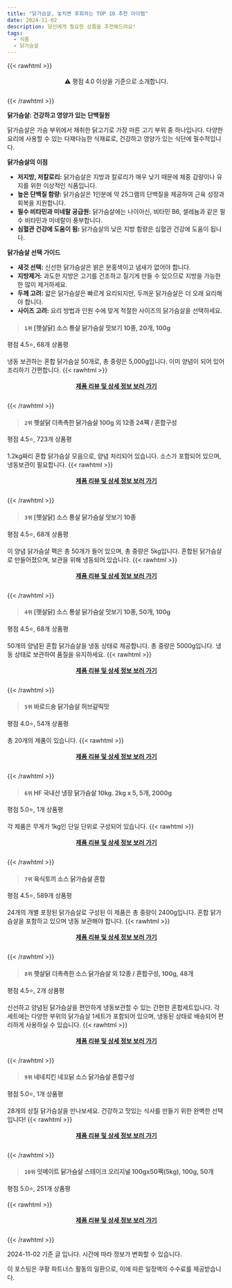 ```yaml
---
title: "닭가슴살, 놓치면 후회하는 TOP 10 추천 아이템"
date: 2024-11-02
description: 당신에게 필요한 상품을 추천해드려요!
tags:
  - 식품
  - 닭가슴살
---
```

{{< rawhtml >}}<div class="toc" style="text-align: center; height: 50px; line-height: 2;">  <p>⚠️ 평점 4.0 이상을 기준으로 소개합니다.<br></p></div> {{< /rawhtml >}}

**닭가슴살: 건강하고 영양가 있는 단백질원**

닭가슴살은 가슴 부위에서 채취한 닭고기로 가장 마른 고기 부위 중 하나입니다. 다양한 요리에 사용할 수 있는 다재다능한 식재료로, 건강하고 영양가 있는 식단에 필수적입니다.

**닭가슴살의 이점**

* **저지방, 저칼로리:** 닭가슴살은 지방과 칼로리가 매우 낮기 때문에 체중 감량이나 유지를 위한 이상적인 식품입니다.
* **높은 단백질 함량:** 닭가슴살은 1인분에 약 25그램의 단백질을 제공하여 근육 성장과 회복을 지원합니다.
* **필수 비타민과 미네랄 공급원:** 닭가슴살에는 나이아신, 비타민 B6, 셀레늄과 같은 필수 비타민과 미네랄이 풍부합니다.
* **심혈관 건강에 도움이 됨:** 닭가슴살의 낮은 지방 함량은 심혈관 건강에 도움이 됩니다.

**닭가슴살 선택 가이드**

* **새것 선택:** 신선한 닭가슴살은 밝은 분홍색이고 냄새가 없어야 합니다.
* **지방제거:** 과도한 지방은 고기를 건조하고 질기게 만들 수 있으므로 지방을 가능한 한 많이 제거하세요.
* **두께 고려:** 얇은 닭가슴살은 빠르게 요리되지만, 두꺼운 닭가슴살은 더 오래 요리해야 합니다.
* **사이즈 고려:** 요리 방법과 인원 수에 맞게 적절한 사이즈의 닭가슴살을 선택하세요.


>#### `1위` [햇살닭] 소스 통살 닭가슴살 맛보기 10종, 20개, 100g
평점 4.5⭐, 68개 상품평

냉동 보관하는 혼합 닭가슴살 50개로, 총 중량은 5,000g입니다. 이미 양념이 되어 있어 조리하기 간편합니다.
{{< rawhtml >}}<div class="toc" style="text-align: center; height: 50px; line-height: 2;"><p><b><a href="https://link.coupang.com/re/AFFSDP?lptag=AF5033054&pageKey=8189859141&itemId=23434077993&vendorItemId=90461007471&traceid=V0-153-0f26335c6e589fe8&clickBeacon=558b6cf0-9932-11ef-81c8-f20be510cf92%7E3&requestid=20241103005133405216970754&token=31850C%7CMIXED">제품 리뷰 및 상세 정보 보러 가기</a></b><br></p> </div>{{< /rawhtml >}}

>#### `2위` 햇살닭 더촉촉한 닭가슴살 100g 외 12종 24팩 / 혼합구성
평점 4.5⭐, 723개 상품평

1.2kg짜리 혼합 닭가슴살 모음으로, 양념 처리되어 있습니다. 소스가 포함되어 있으며, 냉동보관이 필요합니다.
{{< rawhtml >}}<div class="toc" style="text-align: center; height: 50px; line-height: 2;"><p><b><a href="https://link.coupang.com/re/AFFSDP?lptag=AF5033054&pageKey=7814470446&itemId=21206210524&vendorItemId=88267440547&traceid=V0-153-7dae5bbfdf3f685f&requestid=20241103005133405216970754&token=31850C%7CMIXED">제품 리뷰 및 상세 정보 보러 가기</a></b><br></p> </div>{{< /rawhtml >}}

>#### `3위` [햇살닭] 소스 통살 닭가슴살 맛보기 10종
평점 4.5⭐, 68개 상품평

이 양념 닭가슴살 팩은 총 50개가 들어 있으며, 총 중량은 5kg입니다. 혼합된 닭가슴살로 만들어졌으며, 보관을 위해 냉동되어 있습니다.
{{< rawhtml >}}<div class="toc" style="text-align: center; height: 50px; line-height: 2;"><p><b><a href="https://link.coupang.com/re/AFFSDP?lptag=AF5033054&pageKey=8189859141&itemId=23434077988&vendorItemId=90461007437&traceid=V0-153-0f26335c6e589fe8&requestid=20241103005133405216970754&token=31850C%7CMIXED">제품 리뷰 및 상세 정보 보러 가기</a></b><br></p> </div>{{< /rawhtml >}}

>#### `4위` [햇살닭] 소스 통살 닭가슴살 맛보기 10종, 50개, 100g
평점 4.5⭐, 68개 상품평

50개의 양념된 혼합 닭가슴살을 냉동 상태로 제공합니다. 총 중량은 5000g입니다. 냉동 상태로 보관하여 품질을 유지하세요.
{{< rawhtml >}}<div class="toc" style="text-align: center; height: 50px; line-height: 2;"><p><b><a href="https://link.coupang.com/re/AFFSDP?lptag=AF5033054&pageKey=8189859141&itemId=23434077985&vendorItemId=90461007419&traceid=V0-153-0f26335c6e589fe8&clickBeacon=558b6cf0-9932-11ef-82bf-2e6d6835a0c4%7E3&requestid=20241103005133405216970754&token=31850C%7CMIXED">제품 리뷰 및 상세 정보 보러 가기</a></b><br></p> </div>{{< /rawhtml >}}

>#### `5위` 바로드숑 닭가슴살 허브갈릭맛
평점 4.0⭐, 54개 상품평

총 20개의 제품이 있습니다.
{{< rawhtml >}}<div class="toc" style="text-align: center; height: 50px; line-height: 2;"><p><b><a href="https://link.coupang.com/re/AFFSDP?lptag=AF5033054&pageKey=8341372749&itemId=24089868146&vendorItemId=91109343712&traceid=V0-153-b198f57e4db06368&requestid=20241103005133405216970754&token=31850C%7CMIXED">제품 리뷰 및 상세 정보 보러 가기</a></b><br></p> </div>{{< /rawhtml >}}

>#### `6위` HF 국내산 냉장 닭가슴살 10kg. 2kg x 5, 5개, 2000g
평점 5.0⭐, 1개 상품평

각 제품은 무게가 1kg인 단일 단위로 구성되어 있습니다.
{{< rawhtml >}}<div class="toc" style="text-align: center; height: 50px; line-height: 2;"><p><b><a href="https://link.coupang.com/re/AFFSDP?lptag=AF5033054&pageKey=7710710222&itemId=20668594705&vendorItemId=88276360191&traceid=V0-153-04d5013d59f4d0dd&clickBeacon=558b6cf0-9932-11ef-ad5f-7739aa20b2d8%7E3&requestid=20241103005133405216970754&token=31850C%7CMIXED">제품 리뷰 및 상세 정보 보러 가기</a></b><br></p> </div>{{< /rawhtml >}}

>#### `7위` 육식토끼 소스 닭가슴살 혼합
평점 4.5⭐, 589개 상품평

24개의 개별 포장된 닭가슴살로 구성된 이 제품은 총 중량이 2400g입니다. 혼합 닭가슴살을 포함하고 있으며 냉동 보관해야 합니다.
{{< rawhtml >}}<div class="toc" style="text-align: center; height: 50px; line-height: 2;"><p><b><a href="https://link.coupang.com/re/AFFSDP?lptag=AF5033054&pageKey=7835262160&itemId=21316606429&vendorItemId=88376055628&traceid=V0-153-2781eb443c7f749d&requestid=20241103005133405216970754&token=31850C%7CMIXED">제품 리뷰 및 상세 정보 보러 가기</a></b><br></p> </div>{{< /rawhtml >}}

>#### `8위` 햇살닭 더촉촉한 소스 닭가슴살 외 12종 / 혼합구성, 100g, 48개
평점 4.5⭐, 2개 상품평

신선하고 양념된 닭가슴살을 편안하게 냉동보관할 수 있는 간편한 혼합세트입니다. 각 세트에는 다양한 부위의 닭가슴살 1세트가 포함되어 있으며, 냉동된 상태로 배송되어 편리하게 사용하실 수 있습니다.
{{< rawhtml >}}<div class="toc" style="text-align: center; height: 50px; line-height: 2;"><p><b><a href="https://link.coupang.com/re/AFFSDP?lptag=AF5033054&pageKey=7983964103&itemId=23626039046&vendorItemId=91108912558&traceid=V0-153-abc7e4eaa8e3aaf8&clickBeacon=558b6cf0-9932-11ef-be34-5b9c8b6d7f2f%7E3&requestid=20241103005133405216970754&token=31850C%7CMIXED">제품 리뷰 및 상세 정보 보러 가기</a></b><br></p> </div>{{< /rawhtml >}}

>#### `9위` 네네치킨 네꼬닭 소스 닭가슴살 혼합구성
평점 5.0⭐, 1개 상품평

28개의 상질 닭가슴살을 만나보세요. 건강하고 맛있는 식사를 만들기 위한 완벽한 선택입니다!
{{< rawhtml >}}<div class="toc" style="text-align: center; height: 50px; line-height: 2;"><p><b><a href="https://link.coupang.com/re/AFFSDP?lptag=AF5033054&pageKey=7144429071&itemId=21329068122&vendorItemId=85105377527&traceid=V0-153-40669757cbe76140&requestid=20241103005133405216970754&token=31850C%7CMIXED">제품 리뷰 및 상세 정보 보러 가기</a></b><br></p> </div>{{< /rawhtml >}}

>#### `10위` 잇메이트 닭가슴살 스테이크 오리지널 100gx50팩(5kg), 100g, 50개
평점 5.0⭐, 251개 상품평


{{< rawhtml >}}<div class="toc" style="text-align: center; height: 50px; line-height: 2;"><p><b><a href="https://link.coupang.com/re/AFFSDP?lptag=AF5033054&pageKey=7456358267&itemId=19424205093&vendorItemId=5315019594&traceid=V0-153-eba0cca3e4c97c77&clickBeacon=558b6cf0-9932-11ef-b7b7-ec2aae671e45%7E3&requestid=20241103005133405216970754&token=31850C%7CMIXED">제품 리뷰 및 상세 정보 보러 가기</a></b><br></p> </div>{{< /rawhtml >}}


2024-11-02 기준 글 입니다.
시간에 따라 정보가 변화할 수 있습니다.

이 포스팅은 쿠팡 파트너스 활동의 일환으로, 이에 따른 일정액의 수수료를 제공받습니다.